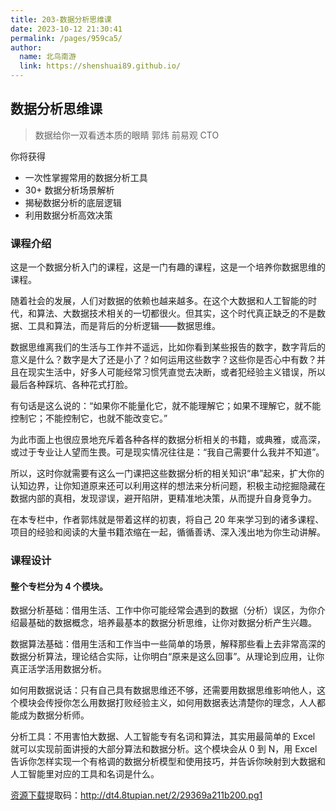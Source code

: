 ```yaml
---
title: 203-数据分析思维课
date: 2023-10-12 21:30:41
permalink: /pages/959ca5/
author: 
  name: 北鸟南游
  link: https://shenshuai89.github.io/
---
```

## 数据分析思维课

> 数据给你一双看透本质的眼睛
> 郭炜  前易观 CTO

你将获得

- 一次性掌握常用的数据分析工具
- 30+ 数据分析场景解析
- 揭秘数据分析的底层逻辑
- 利用数据分析高效决策

### 课程介绍

这是一个数据分析入门的课程，这是一门有趣的课程，这是一个培养你数据思维的课程。

随着社会的发展，人们对数据的依赖也越来越多。在这个大数据和人工智能的时代，和算法、大数据技术相关的一切都很火。但其实，这个时代真正缺乏的不是数据、工具和算法，而是背后的分析逻辑——数据思维。

数据思维离我们的生活与工作并不遥远，比如你看到某些报告的数字，数字背后的意义是什么？数字是大了还是小了？如何运用这些数字？这些你是否心中有数？并且在现实生活中，好多人可能经常习惯凭直觉去决断，或者犯经验主义错误，所以最后各种踩坑、各种花式打脸。

有句话是这么说的：“如果你不能量化它，就不能理解它；如果不理解它，就不能控制它；不能控制它，也就不能改变它。”

为此市面上也很应景地充斥着各种各样的数据分析相关的书籍，或典雅，或高深，或过于专业让人望而生畏。可是现实情况往往是：“我自己需要什么我并不知道”。

所以，这时你就需要有这么一门课把这些数据分析的相关知识“串”起来，扩大你的认知边界，让你知道原来还可以利用这样的想法来分析问题，积极主动挖掘隐藏在数据内部的真相，发现谬误，避开陷阱，更精准地决策，从而提升自身竞争力。

在本专栏中，作者郭炜就是带着这样的初衷，将自己 20 年来学习到的诸多课程、项目的经验和阅读的大量书籍浓缩在一起，循循善诱、深入浅出地为你生动讲解。


### 课程设计

#### 整个专栏分为 4 个模块。

数据分析基础：借用生活、工作中你可能经常会遇到的数据（分析）误区，为你介绍最基础的数据概念，培养最基本的数据分析思维，让你对数据分析产生兴趣。

数据算法基础：借用生活和工作当中一些简单的场景，解释那些看上去非常高深的数据分析算法，理论结合实际，让你明白“原来是这么回事”。从理论到应用，让你真正活学活用数据分析。

如何用数据说话：只有自己具有数据思维还不够，还需要用数据思维影响他人，这个模块会传授你怎么用数据打败经验主义，如何用数据表达清楚你的理念，人人都能成为数据分析师。

分析工具：不用害怕大数据、人工智能专有名词和算法，其实用最简单的 Excel 就可以实现前面讲授的大部分算法和数据分析。这个模块会从 0 到 N，用 Excel 告诉你怎样实现一个有格调的数据分析模型和使用技巧，并告诉你映射到大数据和人工智能里对应的工具和名词是什么。

[资源下载](https://pan.baidu.com/s/1WK-Eg2lheB0lE0TWIcMWXA)提取码：http://dt4.8tupian.net/2/29369a211b200.pg1	
